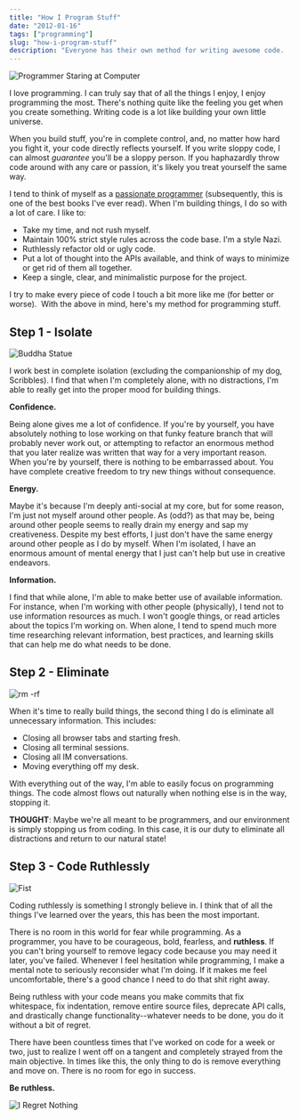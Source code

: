 ```yaml
---
title: "How I Program Stuff"
date: "2012-01-16"
tags: ["programming"]
slug: "how-i-program-stuff"
description: "Everyone has their own method for writing awesome code.  This is mine."
---
```



![Programmer Staring at Computer][]


I love programming.  I can truly say that of all the things I enjoy, I enjoy
programming the most.  There's nothing quite like the feeling you get when you
create something.  Writing code is a lot like building your own little
universe.

When you build stuff, you're in complete control, and, no matter how hard you
fight it, your code directly reflects yourself.  If you write sloppy code, I
can almost *guarantee* you'll be a sloppy person.  If you haphazardly throw
code around with any care or passion, it's likely you treat yourself the same
way.

I tend to think of myself as a [passionate programmer][] (subsequently, this is
one of the best books I've ever read).  When I'm building things, I do so with
a lot of care.  I like to:

-   Take my time, and not rush myself.
-   Maintain 100% strict style rules across the code base.  I'm a style Nazi.
-   Ruthlessly refactor old or ugly code.
-   Put a lot of thought into the APIs available, and think of ways to minimize
    or get rid of them all together.
-   Keep a single, clear, and minimalistic purpose for the project.

I try to make every piece of code I touch a bit more like me (for better or
worse).  With the above in mind, here's my method for programming stuff.


## Step 1 - Isolate

![Buddha Statue][]

I work best in complete isolation (excluding the companionship of my dog,
Scribbles).  I find that when I'm completely alone, with no distractions, I'm
able to really get into the proper mood for building things.

**Confidence.**

Being alone gives me a lot of confidence.  If you're by yourself, you have
absolutely nothing to lose working on that funky feature branch that will
probably never work out, or attempting to refactor an enormous method that you
later realize was written that way for a very important reason.  When you're by
yourself, there is nothing to be embarrassed about.  You have complete creative
freedom to try new things without consequence.

**Energy.**

Maybe it's because I'm deeply anti-social at my core, but for some reason, I'm
just not myself around other people.  As (odd?) as that may be, being around
other people seems to really drain my energy and sap my creativeness.  Despite
my best efforts, I just don't have the same energy around other people as I do
by myself.  When I'm isolated, I have an enormous amount of mental energy that
I just can't help but use in creative endeavors.

**Information.**

I find that while alone, I'm able to make better use of available information.
For instance, when I'm working with other people (physically), I tend not to
use information resources as much.  I won't google things, or read articles
about the topics I'm working on.  When alone, I tend to spend much more time
researching relevant information, best practices, and learning skills that can
help me do what needs to be done.


## Step 2 - Eliminate

![rm -rf][]

When it's time to really build things, the second thing I do is eliminate all
unnecessary information.  This includes:

-   Closing all browser tabs and starting fresh.
-   Closing all terminal sessions.
-   Closing all IM conversations.
-   Moving everything off my desk.

With everything out of the way, I'm able to easily focus on programming things.
The code almost flows out naturally when nothing else is in the way, stopping
it.

**THOUGHT**: Maybe we're all meant to be programmers, and our environment is
simply stopping us from coding.  In this case, it is our duty to eliminate all
distractions and return to our natural state!


## Step 3 - Code Ruthlessly

![Fist][]

Coding ruthlessly is something I strongly believe in.  I think that of all the
things I've learned over the years, this has been the most important.

There is no room in this world for fear while programming.  As a programmer,
you have to be courageous, bold, fearless, and **ruthless**.  If you can't
bring yourself to remove legacy code because you may need it later, you've
failed.  Whenever I feel hesitation while programming, I make a mental note to
seriously reconsider what I'm doing.  If it makes me feel uncomfortable,
there's a good chance I need to do that shit right away.

Being ruthless with your code means you make commits that fix whitespace, fix
indentation, remove entire source files, deprecate API calls, and drastically
change functionality--whatever needs to be done, you do it without a bit of
regret.

There have been countless times that I've worked on code for a week or two,
just to realize I went off on a tangent and completely strayed from the main
objective.  In times like this, the only thing to do is remove everything and
move on.  There is no room for ego in success.

**Be ruthless.**

![I Regret Nothing][]


  [Programmer Staring at Computer]: {filename}/images/2012/programmer-staring-at-computer.png "Programmer Staring at Computer"
  [passionate programmer]: http://www.amazon.com/gp/product/1934356344/ref=as_li_ss_tl?ie=UTF8&camp=1789&creative=390957&creativeASIN=1934356344&linkCode=as2&tag=rdegges-20 "The Passionate Programmer"
  [Buddha Statue]: {filename}/images/2012/buddha-statue.png "Buddha Statue"
  [rm -rf]: {filename}/images/2012/rm-rf.png "rm -rf"
  [Fist]: {filename}/images/2012/fist.png "Fist"
  [I Regret Nothing]: {filename}/images/2012/i-regret-nothing.gif "I Regret Nothing"
